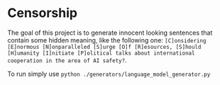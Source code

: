 Censorship
==========
The goal of this project is to generate innocent looking sentences that contain some hidden meaning, like the following one: `[C]onsidering [E]normous [N]onparalleled [S]urge [O]f [R]esources, [S]hould [H]umanity [I]nitiate [P]olitical talks about international cooperation in the area of AI safety?`.

To run simply use `python ./generators/language_model_generator.py`